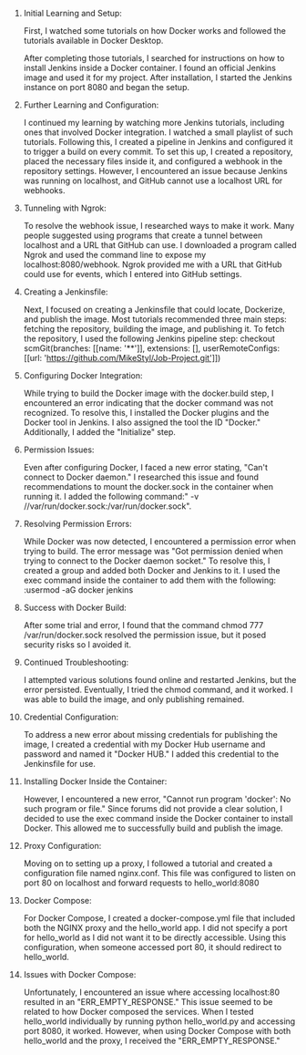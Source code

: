 1.  Initial Learning and Setup:
   
    First, I watched some tutorials on how Docker works and followed the tutorials available in Docker Desktop.
    
    After completing those tutorials, I searched for instructions on how to install Jenkins inside a Docker container. I found an official Jenkins image 
    and used it for my project. After installation, I started the Jenkins instance on port 8080 and began the setup.

3.  Further Learning and Configuration:
   
    I continued my learning by watching more Jenkins tutorials, including ones that involved Docker integration. I watched a small playlist of such 
    tutorials.
    Following this, I created a pipeline in Jenkins and configured it to trigger a build on every commit. To set this up, I created a repository, placed 
    the necessary files inside it, and configured a webhook in the repository settings. However, I encountered an issue because Jenkins was running on 
    localhost, and GitHub cannot use a localhost URL for webhooks.

5.  Tunneling with Ngrok:
   
    To resolve the webhook issue, I researched ways to make it work. Many people suggested using programs that create a tunnel between localhost and a URL 
    that GitHub can use. I downloaded a program called Ngrok and used the command line to expose my localhost:8080/webhook. Ngrok provided me with a URL that 
    GitHub could use for events, which I entered into GitHub settings.

7.  Creating a Jenkinsfile:
   
    Next, I focused on creating a Jenkinsfile that could locate, Dockerize, and publish the image. Most tutorials recommended three main steps: fetching the 
    repository, building the image, and publishing it. To fetch the repository, I used the following Jenkins pipeline step:
    checkout scmGit(branches: [[name: '**']], extensions: [], userRemoteConfigs: [[url: 'https://github.com/MikeStyl/Job-Project.git']])

9.  Configuring Docker Integration:
    
    While trying to build the Docker image with the docker.build step, I encountered an error indicating that the docker command was not recognized. To 
    resolve 
    this, I installed the Docker plugins and the Docker tool in Jenkins. I also assigned the tool the ID "Docker." Additionally, I added the "Initialize" 
    step.

11.  Permission Issues:
    
     Even after configuring Docker, I faced a new error stating, "Can't connect to Docker daemon." I researched this issue and found recommendations to mount 
    the docker.sock in the container when running it. I added the following command:" -v //var/run/docker.sock:/var/run/docker.sock".

13.  Resolving Permission Errors:
    
     While Docker was now detected, I encountered a permission error when trying to build. The error message was "Got permission denied when trying to connect 
    to the Docker daemon socket." To resolve this, I created a group and added both Docker and Jenkins to it. I used the exec command inside the container to 
    add them with the following: :usermod -aG docker jenkins

15.  Success with Docker Build:
    
     After some trial and error, I found that the command chmod 777 /var/run/docker.sock resolved the permission issue, but it posed security risks so I 
    avoided it.

17.  Continued Troubleshooting:
    
     I attempted various solutions found online and restarted Jenkins, but the error persisted. Eventually, I tried the chmod command, and it worked. I was 
    able to build the image, and only publishing remained.

19. Credential Configuration:

    To address a new error about missing credentials for publishing the image, I created a credential with my Docker Hub username and password and named it 
    "Docker HUB." I added this credential to the Jenkinsfile for use.

21. Installing Docker Inside the Container:
    
    However, I encountered a new error, "Cannot run program 'docker': No such program or file." Since forums did not provide a clear solution, I decided to 
    use the exec command inside the Docker container to install Docker. This allowed me to successfully build and publish the image.

23. Proxy Configuration:
    
    Moving on to setting up a proxy, I followed a tutorial and created a configuration file named nginx.conf. This file was configured to listen on port 80 
    on localhost and forward requests to hello_world:8080

25. Docker Compose:
    
    For Docker Compose, I created a docker-compose.yml file that included both the NGINX proxy and the hello_world app. I did not specify a port for 
    hello_world as I did not want it to be directly accessible. Using this configuration, when someone accessed port 80, it should redirect to hello_world.

27. Issues with Docker Compose:
    
    Unfortunately, I encountered an issue where accessing localhost:80 resulted in an "ERR_EMPTY_RESPONSE." This issue seemed to be related to how Docker 
    composed the services. When I tested hello_world individually by running python hello_world.py and accessing port 8080, it worked. However, when using 
    Docker Compose with both hello_world and the proxy, I received the "ERR_EMPTY_RESPONSE."


    
